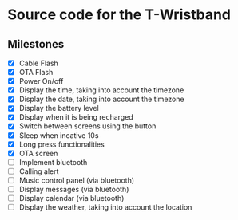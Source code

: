 # Source code for the T-Wristband

## Milestones
- [x] Cable Flash
- [x] OTA Flash
- [x] Power On/off
- [x] Display the time, taking into account the timezone
- [x] Display the date, taking into account the timezone
- [x] Display the battery level
- [x] Display when it is being recharged
- [x] Switch between screens using the button
- [x] Sleep when incative 10s
- [x] Long press functionalities
- [x] OTA screen
- [ ] Implement bluetooth
- [ ] Calling alert
- [ ] Music control panel (via bluetooth)
- [ ] Display messages (via bluetooth)
- [ ] Display calendar (via bluetooth)
- [ ] Display the weather, taking into account the location
